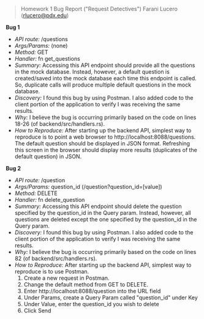 


> Homework 1 Bug Report  ("Request Detectives")
> Farani Lucero (rlucero@pdx.edu)


**Bug 1**
- *API route:* /questions
- *Args/Params:* (none)
- *Method:* GET
- *Handler:* fn get_questions
- *Summary:* Accessing this API endpoint should provide all the questions in the mock database. Instead, however, a default question is created/saved into the mock database each time this endpoint is called. So, duplicate calls will produce multiple default questions in the mock database.
- *Discovery:* I found this bug by using Postman. I also added code to the client portion of the application to verify I was receiving the same results.
- *Why:* I believe the bug is occurring primarily based on the code on lines 18-26 (of backend/src/handlers.rs).
- *How to Reproduce:* After starting up the backend API, simplest way to reproduce is to point a web browser to http://localhost:8088/questions. The default question should be displayed in JSON format. Refreshing this screen in the browser should display more results (duplicates of the default question) in JSON.



**Bug 2**
- *API route:* /question
- *Args/Params:* question_id (/question?question_id=[value])
- *Method:* DELETE
- *Handler:* fn delete_question
- *Summary:* Accessing this API endpoint should delete the question specified by the question_id in the Query param. Instead, however, all questions are deleted except the one specified by the question_id in the Query param.
- *Discovery:* I found this bug by using Postman. I also added code to the client portion of the application to verify I was receiving the same results.
- *Why:* I believe the bug is occurring primarily based on the code on lines 82 (of backend/src/handlers.rs).
- *How to Reproduce:* After starting up the backend API, simplest way to reproduce is to use Postman.
	1. Create a new request in Postman.
	2. Change the default method from GET to DELETE.
	3. Enter http://localhost:8088/question into the URL field
	4. Under Params, create a Query Param called "question_id" under Key
	5. Under Value, enter the question_id you wish to delete
	6. Click Send
